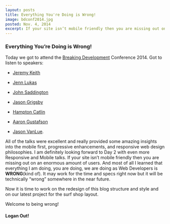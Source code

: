 ```yaml
---
layout: posts
title: Everything You're Doing is Wrong!
image: bdconf2014.jpg
posted: Nov. 4, 2014
excerpt: If your site isn’t mobile friendly then you are missing out on an enormous amount of users. And most of all I learned that everything I am doing, you are doing, we are doing as Web Developers is WRONG
---
```


### Everything You’re Doing is Wrong!
Today we got to attend the [Breaking Development](https://bdconf.com/) Conference 2014.
Got to listen to speakers:

  * [Jeremy Keith](https://adactio.com/)

  * [Jenn Lukas](http://jennlukas.com/)

  * [John Saddington](http://john.do/)

  * [Jason Grigsby](https://twitter.com/grigs)

  * [Hampton Catlin](http://www.hamptoncatlin.com/)

  * [Aaron Gustafson](http://aaron-gustafson.com/)

  * [Jason VanLue](http://jasonvanlue.com/).



All of the talks were excellent and really provided some amazing insights into
the mobile first, progressive enhancements, and responsive web design philosophies.
I am definitely looking forward to Day 2 with even more Responsive and Mobile talks.
If your site isn’t mobile friendly then you are missing out on an enormous amount
of users. And most of all I learned that everything I am doing, you are doing, we
are doing as Web Developers is __WRONG__(kind of). It may work for the time and specs
right now but it will be technically “wrong” somewhere in the near future.

Now it is time to work on the redesign of this blog structure and style and on
our latest project for the surf shop layout.


Welcome to being wrong!

#### Logan Out!
